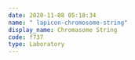 ```yaml
---
date: 2020-11-08 05:18:34
name: " lapicon-chromosome-string"
display_name: Chromasome String
code: f737
type: Laboratory
---
```

